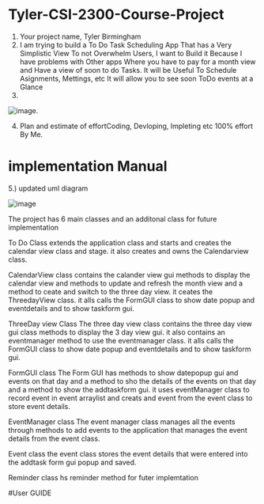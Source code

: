# Tyler-CSI-2300-Course-Project
1. Your project name, Tyler Birmingham
2. I am trying to build a To Do  Task Scheduling App That has a Very Simplistic View To not Overwhelm Users, I want to Build it Because I have problems with Other apps Where you have to pay for a month view and Have a view of soon to do Tasks. It will be Useful To Schedule Asignments, Mettings, etc It will allow you to see soon ToDo events at a Glance
3.
![image](https://github.com/user-attachments/assets/b98f8520-6a28-460f-958c-5043f1e9aae5).

4. Plan and estimate of effortCoding, Devloping, Impleting etc 100% effort By Me.
 # implementation Manual
5.) updated uml diagram 

![image](https://github.com/user-attachments/assets/22cd5a6a-cf18-4b1b-adfa-b339b7424d85)

The project has 6 main classes and an additonal class for future implementation

To Do Class
extends the application class and starts and creates the calendar view class and stage. it also creates and owns the Calendarview class.

CalendarView class
contains the calander view gui methods to display the calendar view and methods to update and refresh the month view and a method to ceate and switch to the three day view. it ceates the ThreedayView class. it alls calls the FormGUI class to show date popup and eventdetails and to show taskform gui.

ThreeDay view Class 
The three day view class contains the three day view gui class methods to display the 3 day view gui. it also contains an eventmanager method to use the eventmanager class. it alls calls the FormGUI class to show date popup and eventdetails and to show taskform gui.

FormGUI class
The Form GUI has methods to show datepopup gui and events on that day and a method to sho the details of the events on that day and a method to show the addtaskform gui. it uses eventManager class to record event in event arraylist and creats and event from the event class to store event details.

EventManager class
The event manager class manages all the events through methods to add events to the application that manages the event details from the event class.

Event class
the event class stores the event details that were entered into the addtask form gui popup and saved.

Reminder class
hs reminder method for futer implemtation

#User GUIDE
